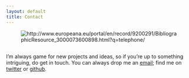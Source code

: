 ```yaml
---
layout: default
title: Contact
---
```

<figure>
	<img src="{{site.url}}/images/telephone.jpg" style="middle: 15px; margin-bottom: 15px;"
	alt="http://www.europeana.eu/portal/en/record/9200291/BibliographicResource_3000073600898.html?q=telephone/" />
</figure>

I’m always game for new projects and ideas, so if you’re up to something intriguing, do get in touch. You can always drop me an <a href="mailto:anna-maria.sichani@huygens.knaw.nl">email</a>; find me on <a href="https://twitter.com/amsichani">twitter</a> or <a href="https://github.com/amsichani/">github</a>.
